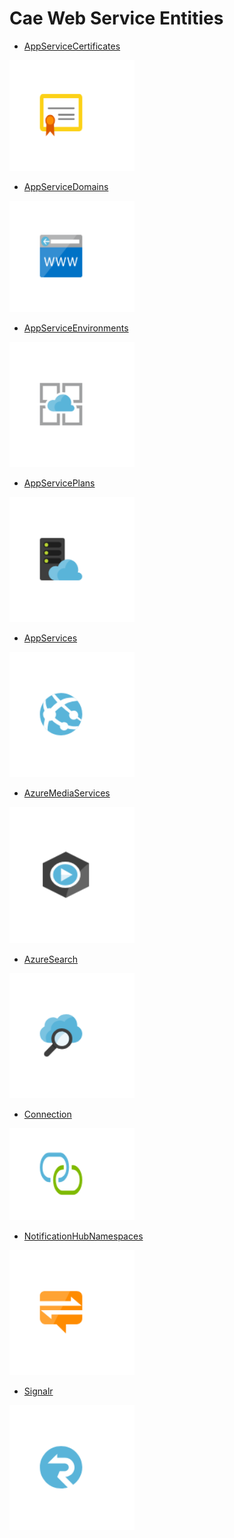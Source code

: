 # Cae Web Service Entities


- [AppServiceCertificates](./app-service-certificates.md)  
<img src="./app-service-certificates.png" width="200"/>

- [AppServiceDomains](./app-service-domains.md)  
<img src="./app-service-domains.png" width="200"/>

- [AppServiceEnvironments](./app-service-environments.md)  
<img src="./app-service-environments.png" width="200"/>

- [AppServicePlans](./app-service-plans.md)  
<img src="./app-service-plans.png" width="200"/>

- [AppServices](./app-services.md)  
<img src="./app-services.png" width="200"/>

- [AzureMediaServices](./azure-media-services.md)  
<img src="./azure-media-services.png" width="200"/>

- [AzureSearch](./azure-search.md)  
<img src="./azure-search.png" width="200"/>

- [Connection](./connection.md)  
<img src="./connection.png" width="200"/>

- [NotificationHubNamespaces](./notification-hub-namespaces.md)  
<img src="./notification-hub-namespaces.png" width="200"/>

- [Signalr](./signalr.md)  
<img src="./signalr.png" width="200"/>
